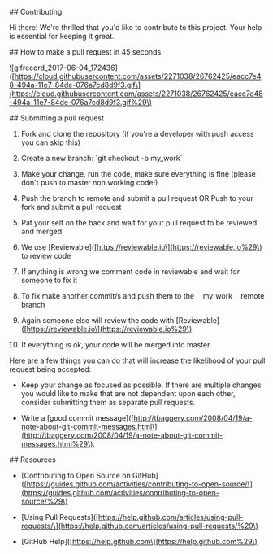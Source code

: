 \#\# Contributing

Hi there! We're thrilled that you'd like to contribute to this project. Your help is essential for keeping it great.



\#\# How to make a pull request in 45 seconds

!\[gifrecord\_2017-06-04\_172436\]\([https://cloud.githubusercontent.com/assets/2271038/26762425/eacc7e48-494a-11e7-84de-076a7cd8d9f3.gif\](https://cloud.githubusercontent.com/assets/2271038/26762425/eacc7e48-494a-11e7-84de-076a7cd8d9f3.gif%29\)

\#\# Submitting a pull request

1. Fork and clone the repository \(if you're a developer with push access you can skip this\)

2. Create a new branch: \`git checkout -b my\_work\`

3. Make your change, run the code, make sure everything is fine \(please don't push to master non working code!\)

4. Push the branch to remote and submit a pull request OR Push to your fork and submit a pull request

5. Pat your self on the back and wait for your pull request to be reviewed and merged.

6. We use \[Reviewable\]\([https://reviewable.io\](https://reviewable.io%29\) to review code

7. If anything is wrong we comment code in reviewable and wait for someone to fix it

8. To fix make another commit/s and push them to the \_\_my\_work\_\_ remote branch

9. Again someone else will review the code with \[Reviewable\]\([https://reviewable.io\](https://reviewable.io%29\)

10. If everything is ok, your code will be merged into master

Here are a few things you can do that will increase the likelihood of your pull request being accepted:

* Keep your change as focused as possible. If there are multiple changes you would like to make that are not dependent upon each other, consider submitting them as separate pull requests.

* Write a \[good commit message\]\([http://tbaggery.com/2008/04/19/a-note-about-git-commit-messages.html\](http://tbaggery.com/2008/04/19/a-note-about-git-commit-messages.html%29\).

\#\# Resources

* \[Contributing to Open Source on GitHub\]\([https://guides.github.com/activities/contributing-to-open-source/\](https://guides.github.com/activities/contributing-to-open-source/%29\)

* \[Using Pull Requests\]\([https://help.github.com/articles/using-pull-requests/\](https://help.github.com/articles/using-pull-requests/%29\)

* \[GitHub Help\]\([https://help.github.com\](https://help.github.com%29\)




